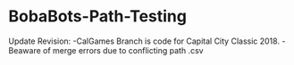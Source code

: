 # BobaBots-Path-Testing

Update Revision:
-CalGames Branch is code for Capital City Classic 2018. 
-Beaware of merge errors due to conflicting path .csv

